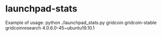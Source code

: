 # launchpad-stats
Example of usage: python ./launchpad_stats.py gridcoin gridcoin-stable gridcoinresearch 4.0.6.0-45~ubuntu19.10.1
